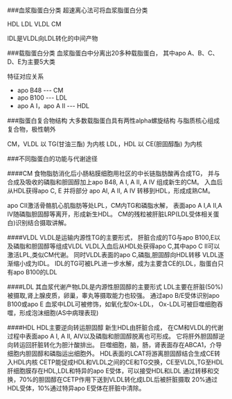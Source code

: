 ###血浆脂蛋白分类
超速离心法可将血浆脂蛋白分类

HDL
LDL
VLDL
CM

IDL是VLDL向LDL转化的中间产物

###载脂蛋白分类
血浆脂蛋白中分离出20多种载脂蛋白，
其中apo A、B、C、D、E为主要5大类

特征对应关系

* apo B48 --- CM
* apo B100 --- LDL
* apo A I，apo A II --- HDL

###脂蛋白复合物结构
大多数载脂蛋白具有两性alpha螺旋结构
与脂质核心组成复合物，极性朝外

CM，VLDL 以 TG(甘油三酯) 为内核
LDL，HDL 以 CE(胆固醇酯) 为内核

###不同脂蛋白的功能与代谢途径

####CM
食物脂肪消化后小肠粘膜细胞用社区的中长链脂肪酸再合成TG，
并与合成及吸收的磷脂和胆固醇加上apo B48, A I, A II, A IV 组成新生的CM。
入血后从HDL获得apo C, E 并将部分 apo AI, A II, A IV 转移到HDL，形成成熟CM。

apo CII激活骨骼肌心肌脂肪等处LPL，CM内TG和磷脂水解，
表面apo A I,A II,A IV随磷脂胆固醇等离开，形成新生HDL。
CM的残粒被肝脏LRP(LDL受体相关蛋白)识别结合摄取讲解。

####VLDL
VLDL是运输内源性TG的主要形式，
肝脏合成的TG与apo B100,E以及磷脂和胆固醇等组成VLDL
VLDL入血后从HDL处获得apo C,其中apo C II可以激活LPL,类似CM代谢。
同时VLDL表面的apo C,磷脂,胆固醇向HDL转移
VLDL逐渐缩小成为IDL。
IDL的TG可被LPL进一步水解，成为主要含CE的LDL，脂蛋白只有apo B100的LDL

####LDL
其血浆代谢产物LDL是内源性胆固醇的主要形式
LDL主要在肝脏(50%)被摄取,肾上腺皮质，卵巢，睾丸等摄取能力也较强。
通过apo B/E受体识别apo B100或apo E
血浆中LDL可被修饰，如氧化型Ox-LDL，
Ox-LDL可被巨噬细胞吞噬，形成泡沫细胞(AS中病理表现)

####HDL
HDL主要逆向转运胆固醇
新生HDL由肝脏合成，
在CM和VLDL的代谢过程中表面apo A I, A II, AIV以及磷脂和胆固醇脱离也可形成。
它将肝外胆固醇逆向转运回肝脏转化为胆汁酸排出。
巨噬细胞，脑，肠，肾表面存在ABCA1，介导细胞内胆固醇和磷脂运出细胞外。
HDL表面的LCAT将游离胆固醇结合生成CE转入HDL内核
CETP能促成HDL和VLDL之间的CE和TG交换，CE至VLDL,TG至HDL
肝细胞膜存在HDL,LDL和特异的apo E受体，可以接受HDL和LDL
通过转移和交换，70%的胆固醇在CETP作用下送到VLDL转化成LDL后被肝脏摄取
20%通过HDL受体，10%通过特异apo E受体在肝脏中清除。
